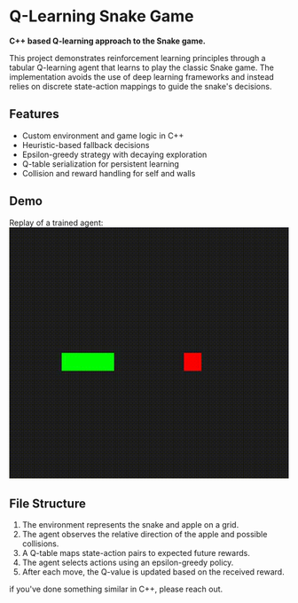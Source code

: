 # Q-Learning Snake Game

**C++ based Q-learning approach to the Snake game.**

This project demonstrates reinforcement learning principles through a tabular Q-learning agent that learns to play the classic Snake game. The implementation avoids the use of deep learning frameworks and instead relies on discrete state-action mappings to guide the snake's decisions.

## Features

- Custom environment and game logic in C++
- Heuristic-based fallback decisions
- Epsilon-greedy strategy with decaying exploration
- Q-table serialization for persistent learning
- Collision and reward handling for self and walls

## Demo

Replay of a trained agent:  
![Replay](replay.gif)

## File Structure

1. The environment represents the snake and apple on a grid.
2. The agent observes the relative direction of the apple and possible collisions.
3. A Q-table maps state-action pairs to expected future rewards.
4. The agent selects actions using an epsilon-greedy policy.
5. After each move, the Q-value is updated based on the received reward.

if you've done something similar in C++, please reach out.
